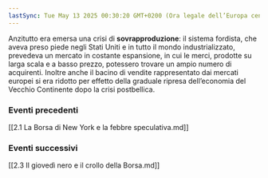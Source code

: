```yaml
---
lastSync: Tue May 13 2025 00:30:20 GMT+0200 (Ora legale dell’Europa centrale)
---
```

Anzitutto era emersa una crisi di **sovrapproduzione**: il sistema fordista, che aveva preso piede negli Stati Uniti e in tutto il mondo industrializzato, prevedeva un mercato in costante espansione, in cui le merci, prodotte su larga scala e a basso prezzo, potessero trovare un ampio numero di acquirenti. Inoltre anche il bacino di vendite rappresentato dai mercati europei si era ridotto per effetto della graduale ripresa dell’economia del Vecchio Continente dopo la crisi postbellica.

### Eventi precedenti
[[2.1 La Borsa di New York e la febbre speculativa.md]]

### Eventi successivi
[[2.3 Il giovedì nero e il crollo della Borsa.md]]